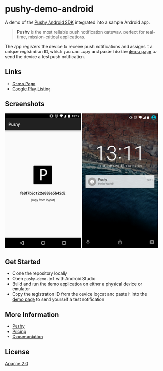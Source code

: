 # pushy-demo-android

A demo of the [Pushy Android SDK](https://pushy.me/docs/android/get-sdk) integrated into a sample Android app.

> [Pushy](https://pushy.me/) is the most reliable push notification gateway, perfect for real-time, mission-critical applications.

The app registers the device to receive push notifications and assigns it a unique registration ID, which you can copy and paste into the [demo page](https://pushy.me/docs/resources/demo) to send the device a test push notification.

## Links

* [Demo Page](https://pushy.me/docs/resources/demo)
* [Google Play Listing](https://play.google.com/store/apps/details?id=me.pushy.example)

## Screenshots

<img src="screenshots/1.png" width="250"> <img src="screenshots/2.png" width="250">

## Get Started

* Clone the repository locally
* Open `pushy-demo.iml` with Android Studio
* Build and run the demo application on either a physical device or emulator
* Copy the registration ID from the device logcat and paste it into the [demo page](https://pushy.me/docs/resources/demo) to send yourself a test notification

## More Information

* [Pushy](https://pushy.me/)
* [Pricing](https://pushy.me/pricing)
* [Documentation](https://pushy.me/docs)

## License

[Apache 2.0](LICENSE)
